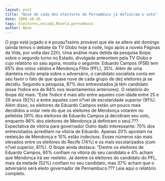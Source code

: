 ```yaml
---
layout: post
title: "Nove de cada dez eleitores de Pernambuco já definiram o voto"
date: 2006-10-26
tags: Eleitores,escada,Novela,pernambuco
author: None
---
```

O jogo está jogado e é pouqu?ssimo provável que ele se altere até domingo (ainda temos o debate da TV Globo hoje à noite, logo após a novela Páginas da Vida, por volta das 22h).
Uma análise mais detida da pesquisa Ibope sobre o segundo turno no Estado, divulgada anteontem pela TV Globo e cujo relatório só saiu agora, mostra o seguinte:
Eduardo Campos (PSB) tem 65% dos votos válidos e Mendonça Filho (PFL), 35%. Além de uma dianteira muito ampla sobre o adversário, o candidato socialista conta em seu favor o fato de que quase nove de cada grupo de dez eleitores já se decidiu.
Segundo a pesquisa, 87% dos entrevistados já têm candidato (esse ?ndice era de 84% nos levantamentos anteriores). O relatório do Ibope diz mais:
“Este ?ndice é mais alto entre aqueles com idade entre 25 e 29 anos (92%) e entre aqueles com n?vel de escolaridade superior (91%). Além disso, os eleitores de Eduardo Campos estão um pouco mais decididos a votar nele do que os eleitores de Mendonça votarem no pefelista (91% dos eleitores de Eduardo Campos já decidiram seu voto, enquanto 86% dos eleitores de Mendonça já definiram o seu).???
Expectativa de vitória para governador
Outro dado interessante: 70% dos entrevistados acreditam na vitória de Eduardo. Apenas 20% apostam na reeleição de Mendonça e 10% estão indecisos.
Esses números são mais elevados entre os eleitores do Recife (74%) e os mais escolarizados (com n?vel superior, 81%).
O Ibope ainda destaca:
“Dentre os eleitores de Eduardo Campos, 90% confiam na vitória do seu candidato e 4% acham que Mendonça irá ser reeleito. Já dentre os eleitores do candidato do PFL, mais da metade (52%) confiam no seu candidato, mas 37% acham que o adversário será eleito governador de Pernambuco.???
Leia aqui o relatório completo. 